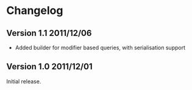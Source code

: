 Changelog
=========

Version 1.1 2011/12/06
----------------------

* Added builder for modifier based queries, with serialisation support

Version 1.0 2011/12/01
----------------------

Initial release.